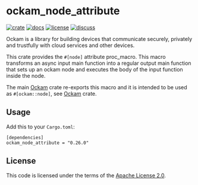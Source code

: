 # ockam_node_attribute

[![crate][crate-image]][crate-link]
[![docs][docs-image]][docs-link]
[![license][license-image]][license-link]
[![discuss][discuss-image]][discuss-link]

Ockam is a library for building devices that communicate securely, privately
and trustfully with cloud services and other devices.

This crate provides the `#[node]` attribute proc_macro. This macro transforms
an async input main function into a regular output main function that sets up
an ockam node and executes the body of the input function inside the node.

The main [Ockam][main-ockam-crate-link] crate re-exports this macro and it is
intended to be used as `#[ockam::node]`, see [Ockam][main-ockam-crate-link]
crate.

## Usage

Add this to your `Cargo.toml`:

```
[dependencies]
ockam_node_attribute = "0.26.0"
```

## License

This code is licensed under the terms of the [Apache License 2.0][license-link].

[main-ockam-crate-link]: https://crates.io/crates/ockam

[crate-image]: https://img.shields.io/crates/v/ockam_node_attribute.svg
[crate-link]: https://crates.io/crates/ockam_node_attribute

[docs-image]: https://docs.rs/ockam_node_attribute/badge.svg
[docs-link]: https://docs.rs/ockam_node_attribute

[license-image]: https://img.shields.io/badge/License-Apache%202.0-green.svg
[license-link]: https://github.com/ockam-network/ockam/blob/HEAD/LICENSE

[discuss-image]: https://img.shields.io/badge/Discuss-Github%20Discussions-ff70b4.svg
[discuss-link]: https://github.com/ockam-network/ockam/discussions
